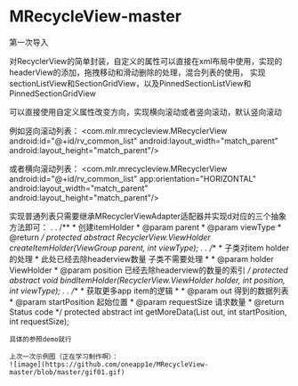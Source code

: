 # MRecycleView-master
第一次导入

对RecyclerView的简单封装，自定义的属性可以直接在xml布局中使用，实现的headerView的添加，拖拽移动和滑动删除的处理，混合列表的使用，
实现sectionListView和SectionGridView，以及PinnedSectionListView和PinnedSectionGridView

可以直接使用自定义属性改变方向，实现横向滚动或者竖向滚动，默认竖向滚动

例如竖向滚动列表：
 <com.mlr.mrecycleview.MRecyclerView
        android:id="@+id/rv_common_list"
        android:layout_width="match_parent"
        android:layout_height="match_parent"/>

或者横向滚动列表：
<com.mlr.mrecycleview.MRecyclerView
        android:id="@+id/rv_common_list"
        app:orientation="HORIZONTAL"
        android:layout_width="match_parent"
        android:layout_height="match_parent"/>

实现普通列表只需要继承MRecyclerViewAdapter适配器并实现d对应的三个抽象方法即可：
     .
     .
    /**
     * 创建itemHolder
     * @param parent
     * @param viewType
     * @return
     */
    protected abstract RecyclerView.ViewHolder createItemHolder(ViewGroup parent, int viewType);
    .
    .
   /**
     * 子类对item holder 的处理
     * 此处已经去除headerview数量  子类不需要处理
     *
     * @param holder   ViewHolder
     * @param position 已经去除headerview的数量的索引
     */
    protected abstract void bindItemHolder(RecyclerView.ViewHolder holder, int position, int viewType);
    .
    .
   /**
     * 获取更多app item的逻辑
     *
     * @param out           得到的数据列表
     * @param startPosition 起始位置
     * @param requestSize   请求数量
     * @return Status code
     */
    protected abstract int getMoreData(List<Data> out, int startPosition, int requestSize);
    
 
    具体的参照demo就行

    上次一次示例图（正在学习制作啊）：
    ![image](https://github.com/oneapp1e/MRecycleView-master/blob/master/gif01.gif)

